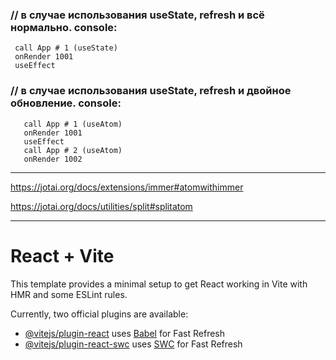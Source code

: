   ### // в случае использования useState, refresh и всё нормально. console:
  ```
   call App # 1 (useState)  
   onRender 1001  
   useEffect   
```   


  ### // в случае использования useState, refresh и двойное обновление. console:
```  
   call App # 1 (useAtom)
   onRender 1001
   useEffect 
   call App # 2 (useAtom)
   onRender 1002
```

---

https://jotai.org/docs/extensions/immer#atomwithimmer

https://jotai.org/docs/utilities/split#splitatom

---

# React + Vite

This template provides a minimal setup to get React working in Vite with HMR and some ESLint rules.

Currently, two official plugins are available:

- [@vitejs/plugin-react](https://github.com/vitejs/vite-plugin-react/blob/main/packages/plugin-react/README.md) uses [Babel](https://babeljs.io/) for Fast Refresh
- [@vitejs/plugin-react-swc](https://github.com/vitejs/vite-plugin-react-swc) uses [SWC](https://swc.rs/) for Fast Refresh

